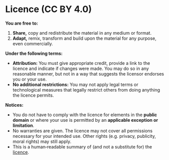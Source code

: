 # Licence (CC BY 4.0)

**You are free to:**

1. **Share,** copy and redistribute the material in any medium or format.
2. **Adapt,** remix, transform and build upon the material for any purpose, even commercially.

**Under the following terms:**

-   **Attribution:** You must give appropriate credit, provide a link to the licence and indicate if changes were made. You may do so in any reasonable manner, but not in a way that suggests the licensor endorses you or your use.
-   **No additional restrictions:** You may not apply legal terms or technological measures that legally restrict others from doing anything the licence permits.

**Notices:**

-   You do not have to comply with the licence for elements in the **public domain** or where your use is permitted by an **applicable exception or limitation**.
-   No warranties are given. The licence may not cover all permissions necessary for your intended use. Other rights (e.g. privacy, publicity, moral rights) may still apply.
-   This is a human‐readable summary of (and not a substitute for) the [licence](https://creativecommons.org/licenses/by/4.0/).
